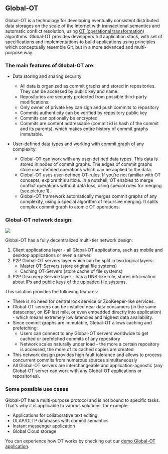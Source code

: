 ## Global-OT

Global-OT is a technology for developing eventually consistent distributed data storages on the scale of the Internet 
with transactional semantics and automatic conflict resolution, using [OT (operational transformation)](https://en.wikipedia.org/wiki/Operational_transformation) 
algorithms. Global-OT provides developers full application stack, with set of specifications and implementations to build 
applications using principles which conceptually resemble Git, but in a more advanced and multi-purpose way. 

### The main features of Global-OT are:
* Data storing and sharing security
    * All data is organized as commit graphs and stored in repositories. They can be  accessed by public key and name.
    * Repositories are securely protected from possible third-party modifications:
    * Only owner of private key can sign and push commits to repository
    * Commits authenticity can be verified by repository public key
    * Commits can optionally be encrypted  
    * Commits are content addressable (commit id is hash of the commit and its parents), which makes entire history of 
    commit graphs immutable.
    
* User-defined data types and working with commit graph of any complexity:
    * Global-OT can work with any user-defined data types. This data is stored in nodes of commit graphs. The edges of 
    commit graphs store user-defined operations which can be applied to the data.
    * Global-OT uses user-defined OT-rules. If you’re not familiar with OT concepts, explore this article. In a nutshell, 
    OT enables to merge conflict operations without data loss, using special rules for merging (see picture 1). 
    * Global-OT framework automatically merges commit graphs of any complexity, using a special algorithm of recursive 
    merging. It splits complex commit graph to atomic OT operations.
    
### Global-OT network design:

<img src="http://datakernel.io/static/images/globalot-architecture.png">

Global-OT has a fully decentralized multi-tier network design:
1. Client applications layer - all Global-OT applications, such as mobile and desktop applications or even a server.
2. P2P Global-OT servers layer which can be split in two logical layers:
    * Master OT-Servers (store original file systems)
    * Caching OT-Servers (store cache of file systems)
3. P2P Discovery Service layer - has a DNS-like role, stores information about IPs and public keys of the uploaded 
file systems.

This solution provides the following features:
* There is no need for central lock service or ZooKeeper-like services.
* Global-OT servers can be installed near data consumers (in the same datacenter, on ISP last mile, or even embedded 
directly into application) - which means extremely low latencies and highest data availability.
* Since commit graphs are immutable, Global-OT allows caching and prefetching:
     * Users can connect to any Global-OT servers worldwide to get cached or prefetched commits of any repository 
     * Network scales naturally under load - the more a certain repository is accessed, the more of its cached copies 
are created
* This network design provides high fault tolerance and allows to process concurrent commits from numerous sources 
simultaneously
* All Global-OT servers are interchangeable and application-agnostic (any Global-OT server can work with any Global-OT 
applications or repositories).

### Some possible use cases
Global-OT has a multi-purpose protocol and is not bound to specific tasks. That's why it is applicable to various solutions,
for example:
* Applications for collaborative text editing
* OLAP/OLTP databases with commit semantics
* Instant messenger application
* Global Cloud storage

You can experience how OT works by checking out our [demo Global-OT application](https://github.com/softindex/datakernel/tree/master/examples/global-ot-demo).